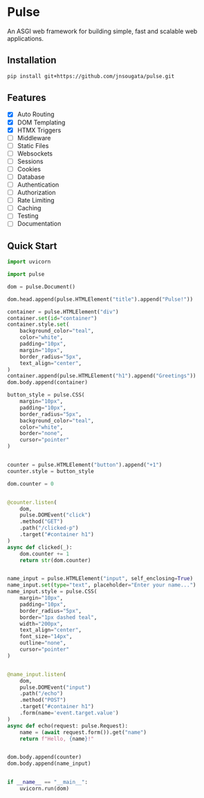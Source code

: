 # Pulse

An ASGI web framework for building simple, fast and scalable web applications.


## Installation
```bash
pip install git+https://github.com/jnsougata/pulse.git
```

## Features
- [x] Auto Routing
- [x] DOM Templating
- [x] HTMX Triggers
- [ ] Middleware
- [ ] Static Files
- [ ] Websockets
- [ ] Sessions
- [ ] Cookies
- [ ] Database
- [ ] Authentication
- [ ] Authorization
- [ ] Rate Limiting
- [ ] Caching
- [ ] Testing
- [ ] Documentation

## Quick Start

```python
import uvicorn

import pulse

dom = pulse.Document()

dom.head.append(pulse.HTMLElement("title").append("Pulse!"))

container = pulse.HTMLElement("div")
container.set(id="container")
container.style.set(
    background_color="teal",
    color="white",
    padding="10px",
    margin="10px",
    border_radius="5px",
    text_align="center",
)
container.append(pulse.HTMLElement("h1").append("Greetings"))
dom.body.append(container)

button_style = pulse.CSS(
    margin="10px",
    padding="10px",
    border_radius="5px",
    background_color="teal",
    color="white",
    border="none",
    cursor="pointer"
)


counter = pulse.HTMLElement("button").append("+1")
counter.style = button_style

dom.counter = 0


@counter.listen(
    dom,
    pulse.DOMEvent("click")
    .method("GET")
    .path("/clicked-p")
    .target("#container h1")
)
async def clicked(_):
    dom.counter += 1
    return str(dom.counter)


name_input = pulse.HTMLElement("input", self_enclosing=True)
name_input.set(type="text", placeholder="Enter your name...")
name_input.style = pulse.CSS(
    margin="10px",
    padding="10px",
    border_radius="5px",
    border="1px dashed teal",
    width="200px",
    text_align="center",
    font_size="14px",
    outline="none",
    cursor="pointer"
)


@name_input.listen(
    dom,
    pulse.DOMEvent("input")
    .path("/echo")
    .method("POST")
    .target("#container h1")
    .form(name='event.target.value')
)
async def echo(request: pulse.Request):
    name = (await request.form()).get("name")
    return f"Hello, {name}!"


dom.body.append(counter)
dom.body.append(name_input)


if __name__ == "__main__":
    uvicorn.run(dom)
```